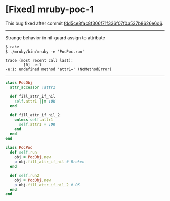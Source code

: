 # [Fixed] mruby-poc-1

This bug fixed after commit [fdd5ce8fac8f306f71f336f07f0a537b8626e6d6](https://github.com/mruby/mruby/commit/fdd5ce8fac8f306f71f336f07f0a537b8626e6d6).

----

Strange behavior in nil-guard assign to attribute

```console
$ rake
$ ./mruby/bin/mruby -e 'PocPoc.run'

trace (most recent call last):
        [0] -e:1
-e:1: undefined method 'attr1=' (NoMethodError)
```

---

```ruby
class PocObj
  attr_accessor :attr1

  def fill_attr_if_nil
    self.attr1 ||= :OK
  end

  def fill_attr_if_nil_2
    unless self.attr1
      self.attr1 = :OK
    end
  end
end

class PocPoc
  def self.run
    obj = PocObj.new
    p obj.fill_attr_if_nil # Broken
  end

  def self.run2
    obj = PocObj.new
    p obj.fill_attr_if_nil_2 # OK
  end
end
```
